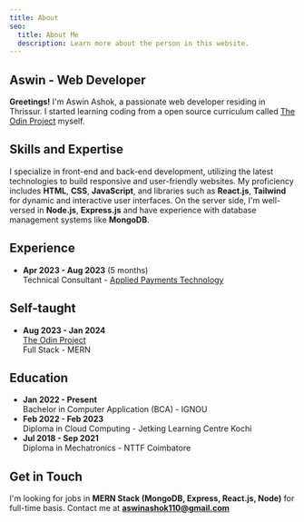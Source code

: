 ```yaml
---
title: About
seo:
  title: About Me
  description: Learn more about the person in this website.
---
```


## Aswin - Web Developer

**Greetings!** I'm Aswin Ashok, a passionate web developer residing in Thrissur. I started learning coding from a open source curriculum called [The Odin Project](https://theodinproject.com) myself.

## Skills and Expertise

I specialize in front-end and back-end development, utilizing the latest technologies to build responsive and user-friendly websites. My proficiency includes **HTML**, **CSS**, **JavaScript**, and libraries such as **React.js**, **Tailwind** for dynamic and interactive user interfaces. On the server side, I'm well-versed in **Node.js**, **Express.js** and have experience with database management systems like **MongoDB**.

## Experience

- **Apr 2023 - Aug 2023** (5 months) <br/> Technical Consultant - [Applied Payments Technology](https://www.appliedpaymentstech.com/)

## Self-taught

- **Aug 2023 - Jan 2024** <br/> [The Odin Project](https://theodinproject.com) <br/> Full Stack - MERN

## Education

- **Jan 2022 - Present** <br/> Bachelor in Computer Application (BCA) - IGNOU
- **Feb 2022 - Feb 2023** <br/> Diploma in Cloud Computing - Jetking Learning Centre Kochi
- **Jul 2018 - Sep 2021** <br/> Diploma in Mechatronics - NTTF Coimbatore

## Get in Touch

I'm looking for jobs in **MERN Stack (MongoDB, Express, React.js, Node)** for full-time basis. Contact me at **[aswinashok110@gmail.com](mailto:aswinashok110@gmail.com)**
